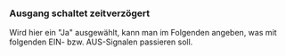 ﻿### Ausgang schaltet zeitverzögert

Wird hier ein "Ja" ausgewählt, kann man im Folgenden angeben, was mit folgenden EIN- bzw. AUS-Signalen passieren soll.

